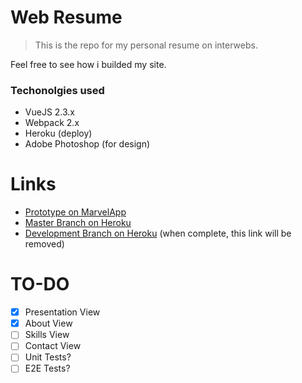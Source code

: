 # Web Resume

> This is the repo for my personal resume on interwebs.

Feel free to see how i builded my site.

### Techonolgies used

- VueJS 2.3.x
- Webpack 2.x
- Heroku (deploy)
- Adobe Photoshop (for design)

# Links

- [Prototype on MarvelApp](https://marvelapp.com/2e4hhje)
- [Master Branch on Heroku](wandersonalves.herokuapp.com)
- [Development Branch on Heroku](wandersonalves-test.herokuapp.com) (when complete, this link will be removed)

# TO-DO
- [X] Presentation View
- [X] About View
- [ ] Skills View
- [ ] Contact View
- [ ] Unit Tests?
- [ ] E2E Tests?
